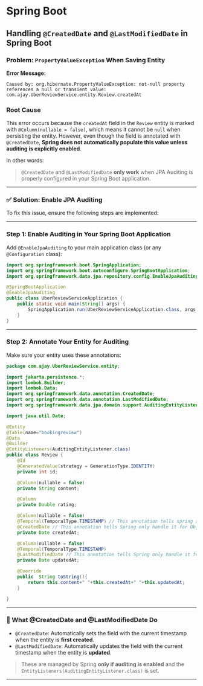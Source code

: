 # Spring Boot


##  Handling `@CreatedDate` and `@LastModifiedDate` in Spring Boot

###  Problem: `PropertyValueException` When Saving Entity

**Error Message:**

```
Caused by: org.hibernate.PropertyValueException: not-null property references a null or transient value: com.ajay.UberReviewService.entity.Review.createdAt
```

###  Root Cause

This error occurs because the `createdAt` field in the `Review` entity is marked with `@Column(nullable = false)`, which means it cannot be `null` when persisting the entity. However, even though the field is annotated with `@CreatedDate`, **Spring does not automatically populate this value unless auditing is explicitly enabled**.

In other words:

> `@CreatedDate` and `@LastModifiedDate` **only work** when JPA Auditing is properly configured in your Spring Boot application.

---

### ✅ Solution: Enable JPA Auditing

To fix this issue, ensure the following steps are implemented:

---

### Step 1: Enable Auditing in Your Spring Boot Application

Add `@EnableJpaAuditing` to your main application class (or any `@Configuration` class):

```java
import org.springframework.boot.SpringApplication;
import org.springframework.boot.autoconfigure.SpringBootApplication;
import org.springframework.data.jpa.repository.config.EnableJpaAuditing;

@SpringBootApplication
@EnableJpaAuditing
public class UberReviewServiceApplication {
    public static void main(String[] args) {
        SpringApplication.run(UberReviewServiceApplication.class, args);
    }
}
```

---

### Step 2: Annotate Your Entity for Auditing

Make sure your entity uses these annotations:

```java
package com.ajay.UberReviewService.entity;

import jakarta.persistence.*;
import lombok.Builder;
import lombok.Data;
import org.springframework.data.annotation.CreatedDate;
import org.springframework.data.annotation.LastModifiedDate;
import org.springframework.data.jpa.domain.support.AuditingEntityListener;

import java.util.Date;

@Entity
@Table(name="bookingreview")
@Data
@Builder
@EntityListeners(AuditingEntityListener.class)
public class Review {
    @Id
    @GeneratedValue(strategy = GenerationType.IDENTITY)
    private int id;

    @Column(nullable = false)
    private String content;

    @Column
    private Double rating;

    @Column(nullable = false)
    @Temporal(TemporalType.TIMESTAMP) // This annotation tells spring about the formats of date object to be stored i.e. Date / Time / TimeStamp
    @CreatedDate // This annotation tells Spring only handle it for Object Creation
    private Date createdAt;

    @Column(nullable = false)
    @Temporal(TemporalType.TIMESTAMP)
    @LastModifiedDate // This annotation tells Spring only handle it for Object updation
    private Date updatedAt;

    @Override
    public  String toString(){
        return this.content+" "+this.createdAt+" "+this.updatedAt;
    }

}

```

---

### 🔎 What @CreatedDate and @LastModifiedDate Do

* `@CreatedDate`: Automatically sets the field with the current timestamp when the entity is **first created**.
* `@LastModifiedDate`: Automatically updates the field with the current timestamp when the entity is **updated**.

> These are managed by Spring **only if auditing is enabled** and the `EntityListeners(AuditingEntityListener.class)` is set.

---
